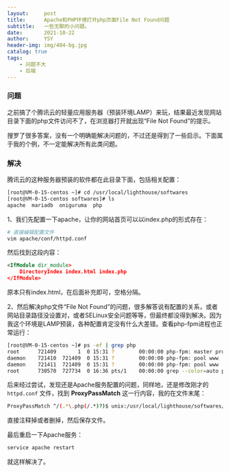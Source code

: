 ```yaml
---
layout:     post
title:      Apache和PHP环境打开php页面File Not Found问题
subtitle:   一些无聊的小问题。
date:       2021-10-22
author:     YSY
header-img: img/404-bg.jpg
catalog: true
tags:
    - 问题不大
    - 后端
---
```


### 问题

之前搞了个腾讯云的轻量应用服务器（预装环境LAMP）来玩，结果最近发现网站目录下面的php文件访问不了，在浏览器打开就出现“File Not Found”的提示。

搜罗了很多答案，没有一个明确能解决问题的，不过还是得到了一些启示。下面属于我的个例，不一定能解决所有此类问题。

### 解决

腾讯云的这种服务器预装的软件都在此目录下面，包括相关配置：

```bash
[root@VM-0-15-centos ~]# cd /usr/local/lighthouse/softwares
[root@VM-0-15-centos softwares]# ls
apache  mariadb  oniguruma  php
```

1、我们先配置一下apache，让你的网站首页可以以index.php的形式存在：

```bash
# 直接编辑配置文件
vim apache/conf/httpd.conf
```

然后找到这段内容：

```xml
<IfModule dir_module>
    DirectoryIndex index.html index.php
</IfModule>
```

原本只有index.html，在后面补充即可，空格分隔。

2、然后解决php文件“File Not Found”的问题，很多解答说有配置的关系，或者网站目录路径没设置对，或者SELinux安全问题等等，但最终都没得到解决。因为我这个环境是LAMP预装，各种配置肯定没有什么大差错。查看php-fpm进程也正常运行：

```bash
[root@VM-0-15-centos ~]# ps -ef | grep php
root      721409       1  0 15:31 ?        00:00:00 php-fpm: master process (/usr/local/lighthouse/softwares/php/etc/php-fpm.conf)
daemon    721410  721409  0 15:31 ?        00:00:00 php-fpm: pool www
daemon    721411  721409  0 15:31 ?        00:00:00 php-fpm: pool www
root      730570  727734  0 16:36 pts/1    00:00:00 grep --color=auto php
```

后来经过尝试，发现还是Apache服务配置的问题，同样地，还是修改刚才的 `httpd.conf` 文件，找到 **ProxyPassMatch** 这一行内容，我的在文件末尾：

```bash
ProxyPassMatch ^/(.*\.php(/.*)?)$ unix:/usr/local/lighthouse/softwares/apache/logs/php-fpm.sock|fcgi://127.0.0.1/home/www/htdocs/
```

直接注释掉或者删掉，然后保存文件。

最后重启一下Apache服务：

```bash
service apache restart
```

就这样解决了。

